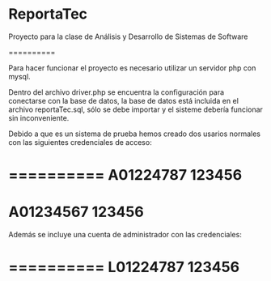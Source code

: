 ReportaTec
==========

Proyecto para la clase de Análisis y Desarrollo de Sistemas de Software

==========

Para hacer funcionar el proyecto es necesario utilizar un servidor php con mysql.

Dentro del archivo driver.php se encuentra la configuración para conectarse con la base de datos,
la base de datos está incluida en el archivo reportaTec.sql, sólo se debe importar y el sisteme debería
funcionar sin inconveniente.

Debido a que es un sistema de prueba hemos creado dos usarios normales con las siguientes credenciales
de acceso:

==========
A01224787
123456
==========
A01234567
123456
==========

Además se incluye una cuenta de administrador con las credenciales:

==========
L01224787
123456
==========